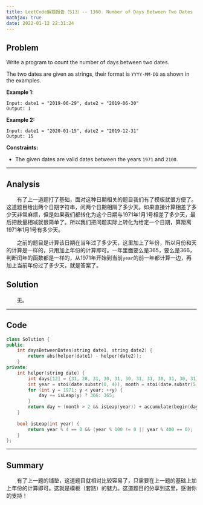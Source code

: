 ```yaml
---
title: LeetCode解题报告（513）-- 1360. Number of Days Between Two Dates
mathjax: true
date: 2022-01-12 22:31:24
---
```


## Problem

Write a program to count the number of days between two dates.

The two dates are given as strings, their format is `YYYY-MM-DD` as shown in the examples.

<!-- more -->

**Example 1:**

```
Input: date1 = "2019-06-29", date2 = "2019-06-30"
Output: 1
```

**Example 2:**

```
Input: date1 = "2020-01-15", date2 = "2019-12-31"
Output: 15
```



**Constraints:**

- The given dates are valid dates between the years `1971` and `2100`.

---

## Analysis

&emsp;&emsp;有了上一道题打了基础，面对这种日期相关的题目我们有了模板就很方便了。这道题目给出两个日期字符串，问两个日期相隔了多少天。如果直接计算相差了多少天非常麻烦，但是如果我们都转化为这个日期与1971年1月1号相差了多少天，最后把数量相减就很简单了。所以我们把问题实际上转化为给定一个日期，算距离1971年1月1号有多少天。

&emsp;&emsp;之前的题目是计算该日期在当年过了多少天，这里加上了年份，所以月份和天的计算是一样的，只用加上年份的计算即可。一年里面要么是365，要么是366，判断闰年的函数都是一样的，从1971年开始到当前`year`的前一年都计算一边，再加上当前年份过了多少天，就是答案了。

## Solution

&emsp;&emsp;无。

------

## Code

```c++
class Solution {
public:
    int daysBetweenDates(string date1, string date2) {
        return abs(helper(date1) - helper(date2));
    }
private:
    int helper(string date) {
        int days[12] = {31, 28, 31, 30, 31, 30, 31, 31, 30, 31, 30, 31};
        int year = stoi(date.substr(0, 4)), month = stoi(date.substr(5, 2)), day = stoi(date.substr(8));
        for (int y = 1971; y < year; ++y) {
            day += isLeap(y) ? 366: 365;
        }
        return day + (month > 2 && isLeap(year)) + accumulate(begin(days), begin(days) + month - 1, 0);
    }
    
    bool isLeap(int year) {
        return year % 4 == 0 && (year % 100 != 0 || year % 400 == 0);
    }
};
```

------

## Summary

&emsp;&emsp;有了上一题的铺垫，这道题目就相对比较容易了，只需要在上一题的基础上加上年份的计算即可。这就是模板（套路）的魅力。这道题目的分享到这里，感谢你的支持！

